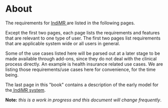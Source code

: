 # About

The requirements for [IndiMR ](http://IndiMR.org)are listed in the following pages.

Except the first two pages, each page lists the requirements and features that are relevant to one type of user. The first two pages list requirements that are applicable system wide or all users in general. 

Some of the use cases listed here will  be parsed out at a later stage to be made available through add-ons, since they do not deal with the clinical process directly. An example is health insurance related use cases. We are listing those requirements/use cases here for convenience, for the time being. 

The last page in this "book" contains a description of the early model for the[ IndiMR system](http://indimr.org).

**Note:** _this is a work in progress and this document  will change frequently_.

